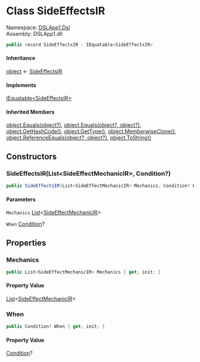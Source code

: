 # <a id="DSLApp1_Dsl_SideEffectsIR"></a> Class SideEffectsIR

Namespace: [DSLApp1.Dsl](DSLApp1.Dsl.md)  
Assembly: DSLApp1.dll  

```csharp
public record SideEffectsIR : IEquatable<SideEffectsIR>
```

#### Inheritance

[object](https://learn.microsoft.com/dotnet/api/system.object) ← 
[SideEffectsIR](DSLApp1.Dsl.SideEffectsIR.md)

#### Implements

[IEquatable<SideEffectsIR\>](https://learn.microsoft.com/dotnet/api/system.iequatable\-1)

#### Inherited Members

[object.Equals\(object?\)](https://learn.microsoft.com/dotnet/api/system.object.equals\#system\-object\-equals\(system\-object\)), 
[object.Equals\(object?, object?\)](https://learn.microsoft.com/dotnet/api/system.object.equals\#system\-object\-equals\(system\-object\-system\-object\)), 
[object.GetHashCode\(\)](https://learn.microsoft.com/dotnet/api/system.object.gethashcode), 
[object.GetType\(\)](https://learn.microsoft.com/dotnet/api/system.object.gettype), 
[object.MemberwiseClone\(\)](https://learn.microsoft.com/dotnet/api/system.object.memberwiseclone), 
[object.ReferenceEquals\(object?, object?\)](https://learn.microsoft.com/dotnet/api/system.object.referenceequals), 
[object.ToString\(\)](https://learn.microsoft.com/dotnet/api/system.object.tostring)

## Constructors

### <a id="DSLApp1_Dsl_SideEffectsIR__ctor_System_Collections_Generic_List_DSLApp1_Dsl_SideEffectMechanicIR__DSLApp1_Dsl_Condition_"></a> SideEffectsIR\(List<SideEffectMechanicIR\>, Condition?\)

```csharp
public SideEffectsIR(List<SideEffectMechanicIR> Mechanics, Condition? When)
```

#### Parameters

`Mechanics` [List](https://learn.microsoft.com/dotnet/api/system.collections.generic.list\-1)<[SideEffectMechanicIR](DSLApp1.Dsl.SideEffectMechanicIR.md)\>

`When` [Condition](DSLApp1.Dsl.Condition.md)?

## Properties

### <a id="DSLApp1_Dsl_SideEffectsIR_Mechanics"></a> Mechanics

```csharp
public List<SideEffectMechanicIR> Mechanics { get; init; }
```

#### Property Value

 [List](https://learn.microsoft.com/dotnet/api/system.collections.generic.list\-1)<[SideEffectMechanicIR](DSLApp1.Dsl.SideEffectMechanicIR.md)\>

### <a id="DSLApp1_Dsl_SideEffectsIR_When"></a> When

```csharp
public Condition? When { get; init; }
```

#### Property Value

 [Condition](DSLApp1.Dsl.Condition.md)?

